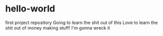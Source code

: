 # hello-world
first project repository
Going to learn the shit out of this
Love to learn the shit out of money making stuff! 
I'm gonna wreck it
